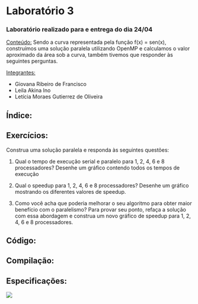 <h1>Laboratório 3</h1>

<h3>Laboratório realizado para e entrega do dia 24/04</h3>

<ins>Conteúdo:</ins> Sendo a curva representada pela função f(x) = sen(x), construímos uma solução paralela utilizando OpenMP e calculamos o valor aproximado da área sob a curva, também tivemos que responder às seguintes perguntas.

<ins>Integrantes:</ins>
- Giovana Ribeiro de Francisco
- Leila Akina Ino
- Letícia Moraes Gutierrez de Oliveira

<h2>Índice:</h2>


<h2>Exercícios:</h2>
Construa uma solução paralela e responda às seguintes questões:

1. Qual o tempo de execução serial e paralelo para 1, 2, 4, 6 e 8 processadores? Desenhe um gráfico contendo todos os tempos de execução

2. Qual o speedup para 1, 2, 4, 6 e 8 processadores? Desenhe um gráfico mostrando os diferentes valores de speedup.

3. Como você acha que poderia melhorar o seu algoritmo para obter maior benefício com o paralelismo? Para provar seu ponto, refaça a solução com essa abordagem e construa um novo gráfico de speedup para 1, 2, 4, 6 e 8 processadores.


<h2>Código:</h2>


<h2>Compilação:</h2>


<h2>Especificações:</h2>
<img src = "https://github.com/giovanaribeirodefrancisco/Computa-o-Paralela/assets/161640729/15f47fb8-22dd-4004-af91-81fef86a238e"
> 


